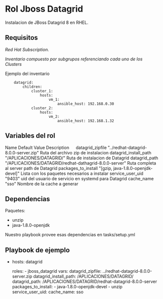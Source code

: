 Rol Jboss Datagrid 
=========

Instalacion de JBoss Datagrid 8 en RHEL.

Requisitos
------------

*Red Hat Subscription.*

*Inventario compuesto por subgrupos referenciando cada uno de los Clusters*

Ejemplo del inventario

        datagrid:
            children:
                cluster_1:
                    hosts:
                        vm_1:
                            ansible_host: 192.168.0.30
                cluster_2:
                    hosts:
                        vm_2:
                            ansible_host: 192.168.1.32


Variables del rol
--------------

Name 	Default Value 	Description
`` 	``
datagrid_zipfile  "../redhat-datagrid-8.0.0-server.zip"   Ruta del archivo zip de instalacion
datagrid_install_path "/APLICACIONES/DATAGRID/"   Ruta de instalacion de Datagrid
datagrid_path "/APLICACIONES/DATAGRID/redhat-dathagrid-8.0.0-server" Ruta completa al server path de Datagrid
packages_to_install "[gzip, java-1.8.0-openjdk-devel]"    Lista con los paquetes necesarios a instalar
service_user_uid  "9403"  uid del usuario de servicio en systemd para Datagrid
cache_name  "sso"   Nombre de la cache a generar

Dependencias
------------

Paquetes:
* unzip
* java-1.8.0-openjdk

Nuestro playbook provee esas dependencias en tasks/setup.yml

Playbook de ejemplo
-------------------

  - hosts: datagrid

    roles: 
        - jboss_datagrid
    vars:
        datagrid_zipfile: ../redhat-datagrid-8.0.0-server.zip
        datagrid_install_path: /APLICACIONES/DATAGRID/
        datagrid_path: /APLICACIONES/DATAGRID/redhat-datagrid-8.0.0-server
        packages_to_install:
            - java-1.8.0-openjdk-devel
            - unzip
        service_user_uid:
        cache_name: sso